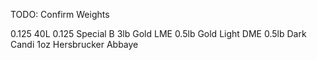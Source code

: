 TODO: Confirm Weights

0.125 40L
0.125 Special B
3lb Gold LME
0.5lb Gold Light DME
0.5lb Dark Candi
1oz Hersbrucker
Abbaye
